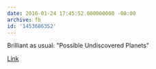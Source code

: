 ```yaml
---
date: 2016-01-24 17:45:52.000000000 -08:00
archive: fb
id: '1453686352'
---
```


Brilliant as usual: "Possible Undiscovered Planets"

[Link](http://xkcd.com/1633/)

